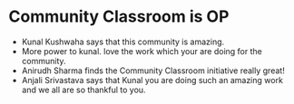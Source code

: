  # Community Classroom is OP

- Kunal Kushwaha says that this community is amazing.
- More power to kunal. love the work which your are doing for the community.
- Anirudh Sharma finds the Community Classroom initiative really great!
- Anjali Srivastava says that Kunal you are doing such an amazing work and we all are so thankful to you.
